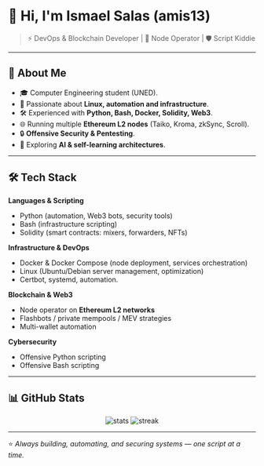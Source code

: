 # 👋 Hi, I'm Ismael Salas (amis13)

> ⚡ DevOps & Blockchain Developer | 🔗 Node Operator | 🛡️ Script Kiddie

---

## 🚀 About Me

- 🎓 Computer Engineering student (UNED).  
- 🐧 Passionate about **Linux, automation and infrastructure**.  
- 🛠️ Experienced with **Python, Bash, Docker, Solidity, Web3**.  
- 🌐 Running multiple **Ethereum L2 nodes** (Taiko, Kroma, zkSync, Scroll).  
- 🔒 **Offensive Security & Pentesting**.  
- 🤖 Exploring **AI & self-learning architectures**.  

---

## 🛠️ Tech Stack

**Languages & Scripting**
- Python (automation, Web3 bots, security tools)  
- Bash (infrastructure scripting)  
- Solidity (smart contracts: mixers, forwarders, NFTs)  

**Infrastructure & DevOps**
- Docker & Docker Compose (node deployment, services orchestration)  
- Linux (Ubuntu/Debian server management, optimization)  
- Certbot, systemd, automation. 

**Blockchain & Web3**
- Node operator on **Ethereum L2 networks**  
- Flashbots / private mempools / MEV strategies  
- Multi-wallet automation  

**Cybersecurity**
- Offensive Python scripting  
- Offensive Bash scripting  

---

## 📊 GitHub Stats

<p align="center">
  <img src="https://github-readme-stats.vercel.app/api?username=amis13&show_icons=true&theme=radical" alt="stats"/>
  <img src="https://github-readme-streak-stats.herokuapp.com?user=amis13&theme=radical&date_format=M%20j%5B%2C%20Y%5D" alt="streak"/>
</p>

---

⭐ *Always building, automating, and securing systems — one script at a time.*  
